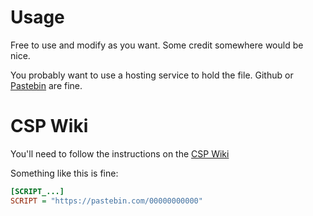 # Usage

Free to use and modify as you want. Some credit somewhere would be nice.

You probably want to use a hosting service to hold the file. Github or [Pastebin](https://pastebin.com/) are fine.

# CSP Wiki

You'll need to follow the instructions on the [CSP Wiki](https://github.com/ac-custom-shaders-patch/acc-extension-config/wiki/Misc-%E2%80%93-Server-extra-options#online-scripts)

Something like this is fine:

```ini
[SCRIPT_...]
SCRIPT = "https://pastebin.com/00000000000"
```